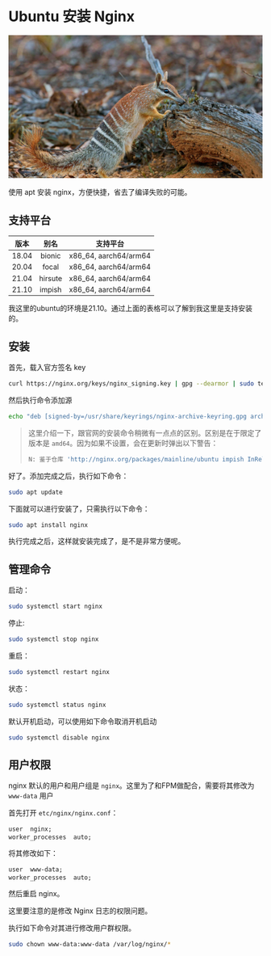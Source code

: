 # Ubuntu 安装 Nginx

![](../images/20211106.jpg)

使用 apt 安装 nginx，方便快捷，省去了编译失败的可能。

## 支持平台

| 版本 | 别名 | 支持平台 |
|:----:|:----:|:----:|
| 18.04 | bionic | x86_64, aarch64/arm64 |
| 20.04 | focal | x86_64, aarch64/arm64 |
| 21.04 | hirsute | x86_64, aarch64/arm64 |
| 21.10 | impish | x86_64, aarch64/arm64 |


我这里的ubuntu的环境是21.10。通过上面的表格可以了解到我这里是支持安装的。

## 安装

首先，载入官方签名 key

```bash
curl https://nginx.org/keys/nginx_signing.key | gpg --dearmor | sudo tee /usr/share/keyrings/nginx-archive-keyring.gpg >/dev/null
```

然后执行命令添加源

```bash
echo "deb [signed-by=/usr/share/keyrings/nginx-archive-keyring.gpg arch=amd64] http://nginx.org/packages/mainline/ubuntu `lsb_release -cs` nginx" | sudo tee /etc/apt/sources.list.d/nginx.list
```

> 这里介绍一下，跟官网的安装命令稍微有一点点的区别。区别是在于限定了版本是 `amd64`。因为如果不设置，会在更新时弹出以下警告：
>
> ```bash
> N: 鉴于仓库 'http://nginx.org/packages/mainline/ubuntu impish InRelease' 不支持 'i386' 体系结构，跳过配置文件 'nginx/binary-i386/Packages' 的获取。
> ```

好了。添加完成之后，执行如下命令：

```bash
sudo apt update
```

下面就可以进行安装了，只需执行以下命令：

```bash
sudo apt install nginx
```

执行完成之后，这样就安装完成了，是不是非常方便呢。

## 管理命令

启动：

```bash
sudo systemctl start nginx
```

停止:

```bash
sudo systemctl stop nginx
```

重启：

```bash
sudo systemctl restart nginx
```

状态：

```bash
sudo systemctl status nginx
```

默认开机启动，可以使用如下命令取消开机启动

```bash
sudo systemctl disable nginx
```

## 用户权限

nginx 默认的用户和用户组是 `nginx`。这里为了和FPM做配合，需要将其修改为 `www-data` 用户

首先打开 `etc/nginx/nginx.conf`：

```nginx
user  nginx;
worker_processes  auto;
```

将其修改如下：

```nginx
user  www-data;
worker_processes  auto;
```

然后重启 nginx。

这里要注意的是修改 Nginx 日志的权限问题。

执行如下命令对其进行修改用户群权限。

```bash
sudo chown www-data:www-data /var/log/nginx/*
```
